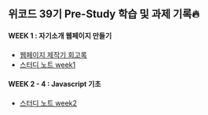 ## 위코드 39기 Pre-Study 학습 및 과제 기록🔥

#### WEEK 1 : 자기소개 웹페이지 만들기 
- [웹페이지 제작기 회고록](./Week1/notes/webpage_review.md)
- [스터디 노트 week1](./Week1/notes/week1_studynote.md)

#### WEEK 2 - 4 : Javascript 기초
- [스터디 노트 week2](./Week2/Week2_notes.md)